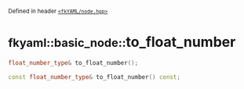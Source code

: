 <small>Defined in header [`<fkYAML/node.hpp>`](https://github.com/fktn-k/fkYAML/blob/develop/include/fkYAML/node.hpp)</small>

# <small>fkyaml::basic_node::</small>to_float_number

```cpp
float_number_type& to_float_number();

const float_number_type& to_float_number() const;
```
